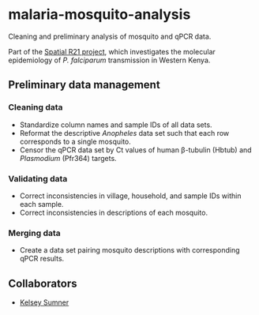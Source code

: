# malaria-mosquito-analysis
Cleaning and preliminary analysis of mosquito and qPCR data.

Part of the [Spatial R21 project](https://sites.duke.edu/taylorlab/projects/#MolEpi), which investigates the molecular epidemiology of *P. falciparum* transmission in Western Kenya.

## Preliminary data management

### Cleaning data
- Standardize column names and sample IDs of all data sets.
- Reformat the descriptive *Anopheles* data set such that each row corresponds to a single mosquito.
- Censor the qPCR data set by Ct values of human β-tubulin (Hbtub) and *Plasmodium* (Pfr364) targets.

### Validating data
- Correct inconsistencies in village, household, and sample IDs within each sample.
- Correct inconsistencies in descriptions of each mosquito.

### Merging data
- Create a data set pairing mosquito descriptions with corresponding qPCR results.

## Collaborators
- [Kelsey Sumner](https://github.com/kelseysumner/taylorlab)
